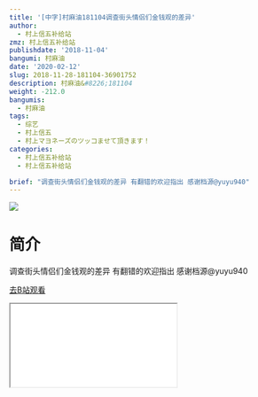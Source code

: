 ```yaml
---
title: '[中字]村麻油181104调查街头情侣们金钱观的差异'
author:
  - 村上信五补给站
zmz: 村上信五补给站
publishdate: '2018-11-04'
bangumi: 村麻油
date: '2020-02-12'
slug: 2018-11-28-181104-36901752
description: 村麻油&#8226;181104
weight: -212.0
bangumis:
  - 村麻油
tags:
  - 综艺
  - 村上信五
  - 村上マヨネーズのツッコませて頂きます！
categories:
  - 村上信五补给站
  - 村上信五补给站

brief: "调查街头情侣们金钱观的差异 有翻错的欢迎指出 感谢档源@yuyu940"
---
```

![](https://raw.githubusercontent.com/tcgriffith/owaraisite/master/static/tmpimg/f32c6df0072dedfa9ea9d7d35280c1aac64730ff.jpg.480.jpg)
# 简介  
调查街头情侣们金钱观的差异
有翻错的欢迎指出
感谢档源@yuyu940  

[去B站观看](https://www.bilibili.com/video/av36901752/)
<div class ="resp-container"><iframe class="testiframe" src="//player.bilibili.com/player.html?aid=36901752"", scrolling="no", allowfullscreen="true" > </iframe></div> 
